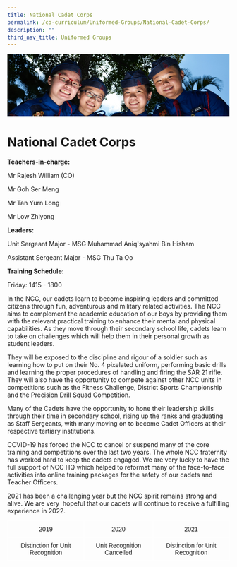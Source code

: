 ```yaml
---
title: National Cadet Corps
permalink: /co-curriculum/Uniformed-Groups/National-Cadet-Corps/
description: ""
third_nav_title: Uniformed Groups
---
```

![](/images/CCA.jpg)

National Cadet Corps
====================

**Teachers-in-charge:**

Mr Rajesh William (CO)

Mr Goh Ser Meng  

Mr Tan Yurn Long

Mr Low Zhiyong

**Leaders:**

Unit Sergeant Major - MSG Muhammad Aniq'syahmi Bin Hisham 

Assistant Sergeant Major - MSG Thu Ta Oo

**Training Schedule:** 

Friday: 1415 - 1800

  

In the NCC, our cadets learn to become inspiring leaders and committed citizens through fun, adventurous and military related activities. The NCC aims to complement the academic education of our boys by providing them with the relevant practical training to enhance their mental and physical capabilities. As they move through their secondary school life, cadets learn to take on challenges which will help them in their personal growth as student leaders.

They will be exposed to the discipline and rigour of a soldier such as learning how to put on their No. 4 pixelated uniform, performing basic drills and learning the proper procedures of handling and firing the SAR 21 rifle. They will also have the opportunity to compete against other NCC units in competitions such as the Fitness Challenge, District Sports Championship and the Precision Drill Squad Competition. 

Many of the Cadets have the opportunity to hone their leadership skills through their time in secondary school, rising up the ranks and graduating as Staff Sergeants, with many moving on to become Cadet Officers at their respective tertiary institutions. 

  

COVID-19 has forced the NCC to cancel or suspend many of the core training and competitions over the last two years. The whole NCC fraternity has worked hard to keep the cadets engaged. We are very lucky to have the full support of NCC HQ which helped to reformat many of the face-to-face activities into online training packages for the safety of our cadets and Teacher Officers. 

  

2021 has been a challenging year but the NCC spirit remains strong and alive. We are very  hopeful that our cadets will continue to receive a fulfilling experience in 2022.

<style type="text/css">
.tg  {border-collapse:collapse;border-spacing:0;}
.tg td{border-color:black;border-style:solid;border-width:1px;font-family:Arial, sans-serif;font-size:14px;
  overflow:hidden;padding:10px 5px;word-break:normal;}
.tg th{border-color:black;border-style:solid;border-width:1px;font-family:Arial, sans-serif;font-size:14px;
  font-weight:normal;overflow:hidden;padding:10px 5px;word-break:normal;}
.tg .tg-8jgo{border-color:#ffffff;text-align:center;vertical-align:top}
</style>
<table class="tg">
<thead>
  <tr>
    <th class="tg-8jgo">2019</th>
    <th class="tg-8jgo">2020</th>
    <th class="tg-8jgo">2021</th>
  </tr>
</thead>
<tbody>
  <tr>
    <td class="tg-8jgo">Distinction for Unit Recognition</td>
    <td class="tg-8jgo">Unit Recognition Cancelled</td>
    <td class="tg-8jgo">Distinction for Unit Recognition</td>
  </tr>
</tbody>
</table>